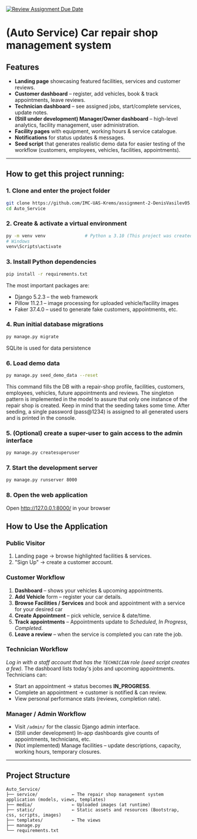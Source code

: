 [![Review Assignment Due Date](https://classroom.github.com/assets/deadline-readme-button-22041afd0340ce965d47ae6ef1cefeee28c7c493a6346c4f15d667ab976d596c.svg)](https://classroom.github.com/a/Zj5S3O5Q)

# (Auto Service) Car repair shop management system


## Features

* **Landing page** showcasing featured facilities, services and customer reviews.
* **Customer dashboard** – register, add vehicles, book & track appointments, leave reviews.
* **Technician dashboard** – see assigned jobs, start/complete services, update notes.
* **(Still under development) Manager/Owner dashboard** – high-level analytics, facility management, user administration.
* **Facility pages** with equipment, working hours & service catalogue.
* **Notifications** for status updates & messages.
* **Seed script** that generates realistic demo data for easier testing of the workflow (customers, employees, vehicles, facilities, appointments).

---

## How to get this project running:

### 1. Clone and enter the project folder

```bash
git clone https://github.com/IMC-UAS-Krems/assignment-2-DenisVasilev05.git
cd Auto_Service
```

### 2. Create & activate a virtual environment

```bash
py -m venv venv               # Python ≥ 3.10 (This project was created with Python 3.13)
# Windows
venv\Scripts\activate
```

### 3. Install Python dependencies

```bash
pip install -r requirements.txt
```

The most important packages are:

* Django 5.2.3 – the web framework
* Pillow 11.2.1 – image processing for uploaded vehicle/facility images
* Faker 37.4.0 – used to generate fake customers, appointments, etc.

### 4. Run initial database migrations

```bash
py manage.py migrate
```

SQLite is used for data persistence

### 6. Load demo data

```bash
py manage.py seed_demo_data --reset
```
This command fills the DB with a repair-shop profile, facilities, customers, employees, vehicles, future appointments and reviews.
The singleton pattern is implemented in the model to assure that only one instance of the repair shop is created.
Keep in mind that the seeding takes some time.
After seeding, a single password (pass@1234) is assigned to all generated users and is printed in the console.

### 5. (Optional) create a super-user to gain access to the admin interface

```bash
py manage.py createsuperuser
```

### 7. Start the development server

```bash
py manage.py runserver 8000
```

### 8. Open the web application 
Open http://127.0.0.1:8000/ in your browser


## How to Use the Application

### Public Visitor

1. Landing page → browse highlighted facilities & services.
2. "Sign Up" → create a customer account.

### Customer Workflow

1. **Dashboard** – shows your vehicles & upcoming appointments.
2. **Add Vehicle** form – register your car details.
3. **Browse Facilities / Services** and book and appointment with a service for your desired car
4. **Create Appointment** – pick vehicle, service & date/time.
5. **Track appointments** – Appointments update to *Scheduled*, *In Progress*, *Completed*.
6. **Leave a review** – when the service is completed you can rate the job.

### Technician Workflow

*Log in with a staff account that has the `TECHNICIAN` role (seed script creates a few).*  The dashboard lists today's jobs and upcoming appointments. Technicians can:

* Start an appointment → status becomes **IN_PROGRESS**.
* Complete an appointment → customer is notified & can review.
* View personal performance stats (reviews, completion rate).

### Manager / Admin Workflow

* Visit `/admin/` for the classic Django admin interface.
* (Still under development) In-app dashboards give counts of appointments, technicians, etc.
* (Not implemented) Manage facilities – update descriptions, capacity, working hours, temporary closures.

---

## Project Structure

```
Auto_Service/
├── service/             ← The repair shop management system application (models, views, templates)
├── media/               ← Uploaded images (at runtime)
├── static/              ← Static assets and resources (Bootstrap, css, scripts, images)
├── templates/           ← The views
├── manage.py
└── requirements.txt
```